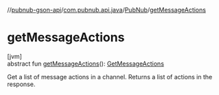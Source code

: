 //[pubnub-gson-api](../../../index.md)/[com.pubnub.api.java](../index.md)/[PubNub](index.md)/[getMessageActions](get-message-actions.md)

# getMessageActions

[jvm]\
abstract fun [getMessageActions](get-message-actions.md)(): [GetMessageActions](../../com.pubnub.api.java.endpoints.message_actions/-get-message-actions/index.md)

Get a list of message actions in a channel. Returns a list of actions in the response.
